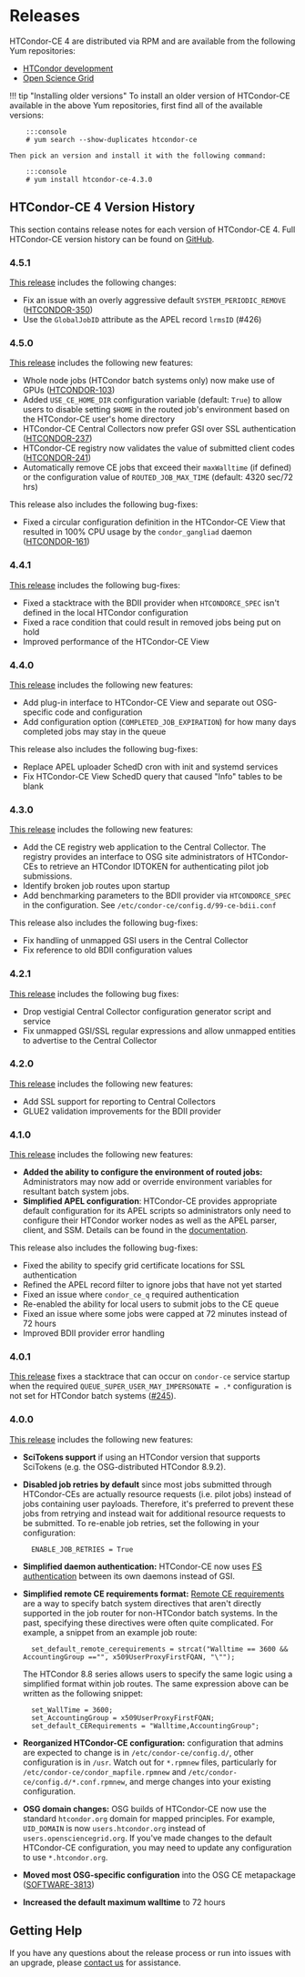 Releases
========

HTCondor-CE 4 are distributed via RPM and are available from the following Yum repositories:

- [HTCondor development](https://research.cs.wisc.edu/htcondor/yum/)
- [Open Science Grid](https://opensciencegrid.org/docs/common/yum/)


!!! tip "Installing older versions"
    To install an older version of HTCondor-CE available in the above Yum repositories,
    first find all of the available versions:

        :::console
        # yum search --show-duplicates htcondor-ce

    Then pick an version and install it with the following command:

        :::console
        # yum install htcondor-ce-4.3.0


HTCondor-CE 4 Version History
-----------------------------

This section contains release notes for each version of HTCondor-CE 4.
Full HTCondor-CE version history can be found on [GitHub](https://github.com/htcondor/htcondor-ce/releases).

### 4.5.1 ###

[This release](https://github.com/htcondor/htcondor-ce/releases/tag/v4.5.1) includes the following changes:

-   Fix an issue with an overly aggressive default `SYSTEM_PERIODIC_REMOVE`
    ([HTCONDOR-350](https://opensciencegrid.atlassian.net/browse/HTCONDOR-350))
-   Use the `GlobalJobID` attribute as the APEL record `lrmsID` (#426)

### 4.5.0 ###

[This release](https://github.com/htcondor/htcondor-ce/releases/tag/v4.5.0) includes the following new features:

-   Whole node jobs (HTCondor batch systems only) now make use of GPUs
    ([HTCONDOR-103](https://opensciencegrid.atlassian.net/browse/HTCONDOR-103))
-   Added `USE_CE_HOME_DIR` configuration variable (default: `True`) to allow users to disable setting `$HOME` in the
    routed job's environment based on the HTCondor-CE user's home directory
-   HTCondor-CE Central Collectors now prefer GSI over SSL authentication
    ([HTCONDOR-237](https://opensciencegrid.atlassian.net/browse/HTCONDOR-237))
-   HTCondor-CE registry now validates the value of submitted client codes
    ([HTCONDOR-241](https://opensciencegrid.atlassian.net/browse/HTCONDOR-241))
-   Automatically remove CE jobs that exceed their `maxWalltime` (if defined) or the configuration value of
    `ROUTED_JOB_MAX_TIME` (default: 4320 sec/72 hrs)

This release also includes the following bug-fixes:

-   Fixed a circular configuration definition in the HTCondor-CE View that resulted in 100% CPU usage by the
    `condor_gangliad` daemon ([HTCONDOR-161](https://opensciencegrid.atlassian.net/browse/HTCONDOR-161))

### 4.4.1 ###

[This release](https://github.com/htcondor/htcondor-ce/releases/tag/v4.4.1) includes the following bug-fixes:

- Fixed a stacktrace with the BDII provider when `HTCONDORCE_SPEC` isn't defined in the local HTCondor configuration
- Fixed a race condition that could result in removed jobs being put on hold
- Improved performance of the HTCondor-CE View

### 4.4.0 ###

[This release](https://github.com/htcondor/htcondor-ce/releases/tag/v4.4.0) includes the following new features:

- Add plug-in interface to HTCondor-CE View and separate out OSG-specific code and configuration
- Add configuration option (`COMPLETED_JOB_EXPIRATION`) for how many days completed jobs may stay in the queue

This release also includes the following bug-fixes:

- Replace APEL uploader SchedD cron with init and systemd services
- Fix HTCondor-CE View SchedD query that caused "Info" tables to be blank

### 4.3.0 ###

[This release](https://github.com/htcondor/htcondor-ce/releases/tag/v4.3.0) includes the following new features:

- Add the CE registry web application to the Central Collector.
  The registry provides an interface to OSG site administrators of HTCondor-CEs to retrieve an HTCondor IDTOKEN for
  authenticating pilot job submissions.
- Identify broken job routes upon startup
- Add benchmarking parameters to the BDII provider via `HTCONDORCE_SPEC` in the configuration.
  See `/etc/condor-ce/config.d/99-ce-bdii.conf`

This release also includes the following bug-fixes:

- Fix handling of unmapped GSI users in the Central Collector
- Fix reference to old BDII configuration values

### 4.2.1 ###

[This release](https://github.com/htcondor/htcondor-ce/releases/tag/v4.2.1) includes the following bug fixes:

- Drop vestigial Central Collector configuration generator script and service
- Fix unmapped GSI/SSL regular expressions and allow unmapped entities to advertise to the Central Collector

### 4.2.0 ###

[This release](https://github.com/htcondor/htcondor-ce/releases/tag/v4.2.0) includes the following new features:

- Add SSL support for reporting to Central Collectors
- GLUE2 validation improvements for the BDII provider

### 4.1.0 ###

[This release](https://github.com/htcondor/htcondor-ce/releases/tag/v4.1.0) includes the following new features:

- **Added the ability to configure the environment of routed jobs:** Administrators may now add or override environment
  variables for resultant batch system jobs.
- **Simplified APEL configuration**: HTCondor-CE provides appropriate default configuration for its APEL scripts so
  administrators only need to configure their HTCondor worker nodes as well as the APEL parser, client, and SSM.
  Details can be found in the [documentation](installation/htcondor-ce.md#uploading-accounting-records-to-apel).

This release also includes the following bug-fixes:

- Fixed the ability to specify grid certificate locations for SSL authentication
- Refined the APEL record filter to ignore jobs that have not yet started
- Fixed an issue where `condor_ce_q` required authentication
- Re-enabled the ability for local users to submit jobs to the CE queue
- Fixed an issue where some jobs were capped at 72 minutes instead of 72 hours
- Improved BDII provider error handling

### 4.0.1 ###

[This release](https://github.com/htcondor/htcondor-ce/releases/tag/v4.0.1) fixes a stacktrace that can occur on
`condor-ce` service startup when the required `QUEUE_SUPER_USER_MAY_IMPERSONATE = .*` configuration is not set for
HTCondor batch systems ([#245](https://github.com/htcondor/htcondor-ce/issues/245)).

### 4.0.0 ###

[This release](https://github.com/htcondor/htcondor-ce/releases/tag/v4.0.0) includes the following new features:

- **SciTokens support** if using an HTCondor version that supports SciTokens (e.g. the OSG-distributed HTCondor 8.9.2).
- **Disabled job retries by default** since most jobs submitted through HTCondor-CEs are actually resource requests
  (i.e. pilot jobs) instead of jobs containing user payloads.
  Therefore, it's preferred to prevent these jobs from retrying and instead wait for additional resource requests to be
  submitted.
  To re-enable job retries, set the following in your configuration:

        ENABLE_JOB_RETRIES = True

- **Simplified daemon authentication:** HTCondor-CE now uses
  [FS authentication](https://htcondor.readthedocs.io/en/stable/admin-manual/security.html#file-system-authentication)
  between its own daemons instead of GSI.
- **Simplified remote CE requirements format:**
  [Remote CE requirements](batch-system-integration.md#setting-batch-system-directives)
  are a way to specify batch system directives that aren't directly supported in the job router for non-HTCondor batch systems.
  In the past, specifying these directives were often quite complicated. For example, a snippet from an example job route:

        set_default_remote_cerequirements = strcat("Walltime == 3600 && AccountingGroup =="", x509UserProxyFirstFQAN, "\"");

    The HTCondor 8.8 series allows users to specify the same logic using a simplified format within job routes.
    The same expression above can be written as the following snippet:

        set_WallTime = 3600;
        set_AccountingGroup = x509UserProxyFirstFQAN;
        set_default_CERequirements = "Walltime,AccountingGroup";

- **Reorganized HTCondor-CE configuration:** configuration that admins are expected to change is in
  `/etc/condor-ce/config.d/`, other configuration is in `/usr`.
  Watch out for `*.rpmnew` files, particularly for `/etc/condor-ce/condor_mapfile.rpmnew` and
  `/etc/condor-ce/config.d/*.conf.rpmnew`, and merge changes into your existing configuration.
- **OSG domain changes:** OSG builds of HTCondor-CE now use the standard `htcondor.org` domain for mapped principles.
  For example, `UID_DOMAIN` is now `users.htcondor.org` instead of `users.opensciencegrid.org`.
  If you've made changes to the default HTCondor-CE configuration, you may need to update any configuration to use
  `*.htcondor.org`.
- **Moved most OSG-specific configuration** into the OSG CE metapackage
  ([SOFTWARE-3813](https://jira.opensciencegrid.org/browse/SOFTWARE-3813))
- **Increased the default maximum walltime** to 72 hours

Getting Help
------------

If you have any questions about the release process or run into issues with an upgrade, please
[contact us](index.md#contact-us) for assistance.
